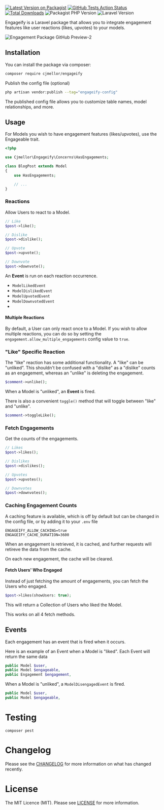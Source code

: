 [![Latest Version on Packagist](https://img.shields.io/packagist/v/cjmellor/engageify?color=rgb%2856%20189%20248%29&label=release&style=for-the-badge)](https://packagist.org/packages/cjmellor/engageify)
[![GitHub Tests Action Status](https://img.shields.io/github/actions/workflow/status/cjmellor/engageify/run-pest.yml?branch=main&label=tests&style=for-the-badge&color=rgb%28134%20239%20128%29)](https://github.com/cjmellor/engageify/actions?query=workflow%3Arun-tests+branch%3Amain)
[![Total Downloads](https://img.shields.io/packagist/dt/cjmellor/engageify.svg?color=rgb%28249%20115%2022%29&style=for-the-badge)](https://packagist.org/packages/cjmellor/engageify)
![Packagist PHP Version](https://img.shields.io/packagist/dependency-v/cjmellor/engageify/php?color=rgb%28165%20180%20252%29&logo=php&logoColor=rgb%28165%20180%20252%29&style=for-the-badge)
![Laravel Version](https://img.shields.io/badge/laravel-^10-rgb(235%2068%2050)?style=for-the-badge&logo=laravel)

Engageify is a Laravel package that allows you to integrate engagement features like user reactions (likes, upvotes) to your models.

![Engagement Package GitHub Preview-2](https://github.com/cjmellor/engageify/assets/1848476/9519571c-43f1-4297-af5a-8390a4dd4b29)

## Installation

You can install the package via composer:

```bash
composer require cjmellor/engageify
```

Publish the config file (optional)

```bash
php artisan vendor:publish --tag="engageify-config"
```

The published config file allows you to customize table names, model relationships, and more.

## Usage

For Models you wish to have engagement features (likes/upvotes), use the Engageable trait.

```php
<?php

use Cjmellor\Engageify\Concerns\HasEngagements;

class BlogPost extends Model
{
    use HasEngagements;

    // ...
}
```

### Reactions

Allow Users to react to a Model.

```php
// Like
$post->like();

// Dislike
$post->dislike();

// Upvote
$post->upvote();

// Downvote
$post->downvote();
```

An **Event** is run on each reaction occurrence.

- `ModelLikedEvent`
- `ModelDislikedEvent`
- `ModelUpvotedEvent`
- `ModelDownvotedEvent`
- 
#### Multiple Reactions

By default, a User can only react once to a Model. If you wish to allow multiple reactions, you can do so by setting the `engagement.allow_multiple_engagements` config value to `true`.

### "Like" Specific Reaction

The "like" reaction has some additional functionality. A "like" can be "unliked". This shouldn't be confused with a "dislike" as a "dislike" counts as an engagement, whereas an "unlike" is deleting the engagement.

```php
$comment->unlike();
```

When a Model is "unliked", an **Event** is fired.

There is also a convenient `toggle()` method that will toggle between "like" and "unlike".

```php
$comment->toggleLike();
```

### Fetch Engagements

Get the counts of the engagements.

```php
// Likes
$post->likes();

// Dislikes
$post->dislikes();

// Upvotes
$post->upvotes();

// Downvotes
$post->downvotes();
```

### Caching Engagement Counts

A caching feature is available, which is off by default but can be changed in the config file, or by adding it to your `.env` file

```text
ENGAGEIFY_ALLOW_CACHING=true
ENGAGEIFY_CACHE_DURATION=3600
```

When an engagement is retrieved, it is cached, and further requests will retireve the data from the cache.

On each new engagement, the cache will be cleared.

#### Fetch Users' Who Engaged

Instead of just fetching the amount of engagements, you can fetch the Users who engaged.

```php
$post->likes(showUsers: true);
````

This will return a Collection of Users who liked the Model.

This works on all 4 fetch methods.

## Events

Each engagement has an event that is fired when it occurs.

Here is an example of an Event when a Model is "liked". Each Event will return the same data

```php
public Model $user,
public Model $engageable,
public Engagement $engagement,
```

When a Model is "unliked", a `ModelDisengagedEvent` is fired.

```php
public Model $user,
public Model $engageable,
```

# Testing

```
composer pest
```

# Changelog

Please see the [CHANGELOG](CHANGELOG.md) for more information on what has changed recently.

# License

The MIT Licence (MIT). Please see [LICENSE](LICENSE.md) for more information.
